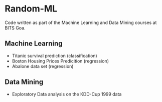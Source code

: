# Random-ML
Code written as part of the Machine Learning and Data Mining courses at BITS Goa.  

## Machine Learning
* Titanic survival prediction (classification)
* Boston Housing Prices Predicition (regression)
* Abalone data set (regression)


## Data Mining
 * Exploratory Data analysis on the KDD-Cup 1999 data

